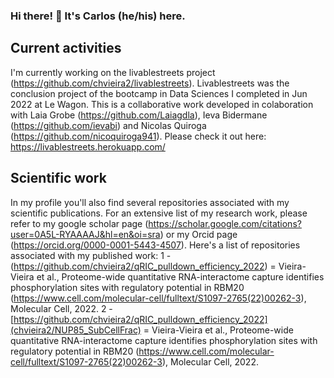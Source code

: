 ### Hi there! 👋 It's Carlos (he/his) here.
## Current activities
I'm currently working on the livablestreets project (https://github.com/chvieira2/livablestreets). Livablestreets was the conclusion project of the bootcamp in Data Sciences I completed in Jun 2022 at Le Wagon. This is a collaborative work developed in colaboration with Laia Grobe (https://github.com/Laiagdla), Ieva Bidermane (https://github.com/ievabi) and Nicolas Quiroga (https://github.com/nicoquiroga941). Please check it out here: https://livablestreets.herokuapp.com/

## Scientific work
In my profile you'll also find several repositories associated with my scientific publications. For an extensive list of my research work, please refer to my google scholar page (https://scholar.google.com/citations?user=0A5L-RYAAAAJ&hl=en&oi=sra) or my Orcid page (https://orcid.org/0000-0001-5443-4507). Here's a list of repositories associated with my published work:
1 - (https://github.com/chvieira2/qRIC_pulldown_efficiency_2022) = Vieira-Vieira et al., Proteome-wide quantitative RNA-interactome capture identifies phosphorylation sites with regulatory potential in RBM20 (https://www.cell.com/molecular-cell/fulltext/S1097-2765(22)00262-3), Molecular Cell, 2022.
2 - [https://github.com/chvieira2/qRIC_pulldown_efficiency_2022](chvieira2/NUP85_SubCellFrac) = Vieira-Vieira et al., Proteome-wide quantitative RNA-interactome capture identifies phosphorylation sites with regulatory potential in RBM20 (https://www.cell.com/molecular-cell/fulltext/S1097-2765(22)00262-3), Molecular Cell, 2022.


<!--
**chvieira2/chvieira2** is a ✨ _special_ ✨ repository because its `README.md` (this file) appears on your GitHub profile.

Here are some ideas to get you started:

- 🔭 I’m currently working on ...
- 🌱 I’m currently learning ...
- 👯 I’m looking to collaborate on ...
- 🤔 I’m looking for help with ...
- 💬 Ask me about ...
- 📫 How to reach me: ...
- 😄 Pronouns: ...
- ⚡ Fun fact: ...
-->
